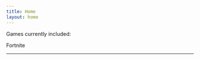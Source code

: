 ```yaml
---
title: Home
layout: home
---
```


Games currently included:

Fortnite

----

[^1]: [It can take up to 10 minutes for changes to your site to publish after you push the changes to GitHub](https://docs.github.com/en/pages/setting-up-a-github-pages-site-with-jekyll/creating-a-github-pages-site-with-jekyll#creating-your-site).

[use this template]: https://github.com/just-the-docs/just-the-docs-template/generate

